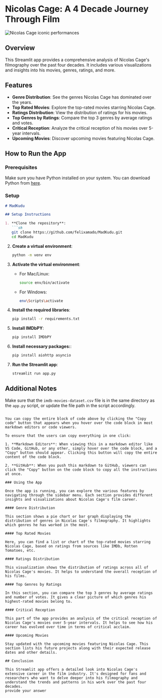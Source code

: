 # Nicolas Cage: A 4 Decade Journey Through Film

![Nicolas Cage iconic performances](https://m.media-amazon.com/images/M/MV5BMzY5YTYwODAtZjY4Yi00OGY5LTk0MTAtNWRhNDc1NWQ4ZGI1XkEyXkFqcGdeQXVyMTUzMTg2ODkz._V1_QL75_UX500_CR0,0,500,281_.jpg)

## Overview

This Streamlit app provides a comprehensive analysis of Nicolas Cage's filmography over the past four decades. It includes various visualizations and insights into his movies, genres, ratings, and more.

## Features

- **Genre Distribution**: See the genres Nicolas Cage has dominated over the years.
- **Top Rated Movies**: Explore the top-rated movies starring Nicolas Cage.
- **Ratings Distribution**: View the distribution of ratings for his movies.
- **Top Genres by Ratings**: Compare the top 3 genres by average ratings and votes.
- **Critical Reception**: Analyze the critical reception of his movies over 5-year intervals.
- **Upcoming Movies**: Discover upcoming movies featuring Nicolas Cage.

## How to Run the App

### Prerequisites

Make sure you have Python installed on your system. You can download Python from [here](https://www.python.org/downloads/).

### Setup

```markdown
# MadKudu

## Setup Instructions

1. **Clone the repository**:
   ```sh
   git clone https://github.com/felixamado/MadKudu.git
   cd MadKudu
   ```

2. **Create a virtual environment**:
   ```sh
   python -m venv env
   ```

3. **Activate the virtual environment**:
   - For Mac/Linux:
     ```sh
     source env/bin/activate
     ```
   - For Windows:
     ```sh
     env\Scripts\activate
     ```

4. **Install the required libraries**:
   ```sh
   pip install -r requirements.txt
   ```

5. **Install IMDbPY**:
   ```sh
   pip install IMDbPY
   ```

6. **Install necessary packages:**:
   ```sh
   pip install aiohttp asyncio
   ```
   
7. **Run the Streamlit app**:
   ```sh
   streamlit run app.py
   ```
   

## Additional Notes

Make sure that the `imdb-movies-dataset.csv` file is in the same directory as the `app.py` script, or update the file path in the script accordingly.
```

You can copy the entire block of code above by clicking the "Copy code" button that appears when you hover over the code block in most markdown editors or code viewers.

To ensure that the users can copy everything in one click:

1. **Markdown Editors**: When viewing this in a markdown editor like VS Code, GitHub, or any other, simply hover over the code block, and a "Copy" button should appear. Clicking this button will copy the entire content of the code block.

2. **GitHub**: When you push this markdown to GitHub, viewers can click the "Copy" button on the code block to copy all the instructions at once.

### Using the App

Once the app is running, you can explore the various features by navigating through the sidebar menu. Each section provides different insights and visualizations about Nicolas Cage's film career.

#### Genre Distribution

This section shows a pie chart or bar graph displaying the distribution of genres in Nicolas Cage's filmography. It highlights which genres he has worked in the most.

#### Top Rated Movies

Here, you can find a list or chart of the top-rated movies starring Nicolas Cage, based on ratings from sources like IMDb, Rotten Tomatoes, etc.

#### Ratings Distribution

This visualization shows the distribution of ratings across all of Nicolas Cage's movies. It helps to understand the overall reception of his films.

#### Top Genres by Ratings

In this section, you can compare the top 3 genres by average ratings and number of votes. It gives a clear picture of which genres his highest-rated movies belong to.

#### Critical Reception

This part of the app provides an analysis of the critical reception of Nicolas Cage's movies over 5-year intervals. It helps to see how his career has evolved over time in terms of critical acclaim.

#### Upcoming Movies

Stay updated with the upcoming movies featuring Nicolas Cage. This section lists his future projects along with their expected release dates and other details.

## Conclusion

This Streamlit app offers a detailed look into Nicolas Cage's extensive career in the film industry. It's designed for fans and researchers who want to delve deeper into his filmography and understand the trends and patterns in his work over the past four decades.
provide your answer 
